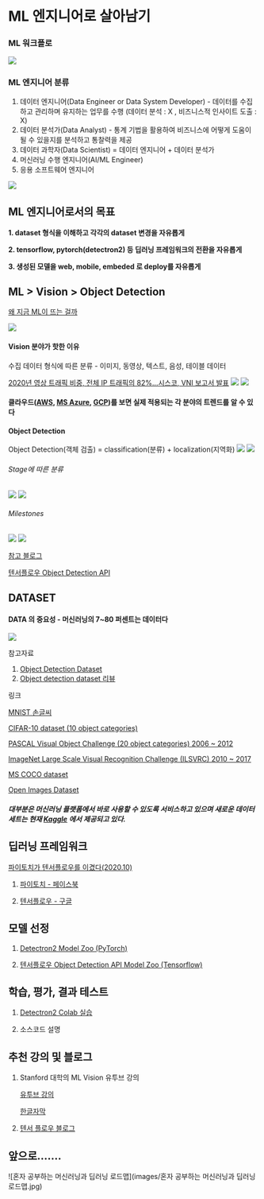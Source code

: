# ML 엔지니어로 살아남기

### ML 워크플로
![](./images/ml_process_2.png)

### ML 엔지니어 분류
1. 데이터 엔지니어(Data Engineer or Data System Developer) - 데이터를 수집하고 관리하며 유지하는 업무를 수행 (데이터 분석 : X , 비즈니스적 인사이트 도출 : X)
2. 데이터 분석가(Data Analyst) - 통계 기법을 활용하여 비즈니스에 어떻게 도움이 될 수 있을지를 분석하고 통찰력을 제공
3. 데이터 과학자(Data Scientist) = 데이터 엔지니어 + 데이터 분석가
4. 머신러닝 수행 엔지니어(AI/ML Engineer)
5. 응용 소프트웨어 엔지니어

![](./images/ml_process.png)


## ML 엔지니어로서의 목표

**1. dataset 형식을 이해하고 각각의 dataset 변경을 자유롭게**

**2. tensorflow, pytorch(detectron2) 등 딥러닝 프레임워크의 전환을 자유롭게**

**3. 생성된 모델을 web, mobile, embeded 로 deploy를 자유롭게**


## ML > Vision > Object Detection

[왜 지금 ML이 뜨는 걸까](https://tensorflow.blog/%EC%BC%80%EB%9D%BC%EC%8A%A4-%EB%94%A5%EB%9F%AC%EB%8B%9D/1-3-%EC%99%9C-%EB%94%A5%EB%9F%AC%EB%8B%9D%EC%9D%BC%EA%B9%8C-%EC%99%9C-%EC%A7%80%EA%B8%88%EC%9D%BC%EA%B9%8C/)

![](./images/ai_ml_deep.png)

#### Vision 분야가 핫한 이유
수집 데이터 형식에 따른 분류 - 이미지, 동영상, 텍스트, 음성, 테이블 데이터

[2020년 영상 트래픽 비중, 전체 IP 트래픽의 82%…시스코, VNI 보고서 발표](http://www.techsuda.com/archives/12528)
![](./images/80percent_video_traffic.png)
![](./images/Global-Internet-Growth-and-Trends-by-2022.jpg)


#### 클라우드([AWS](https://docs.aws.amazon.com/ko_kr/whitepapers/latest/aws-overview/machine-learning.html), [MS Azure](https://azure.microsoft.com/ko-kr/services/machine-learning/), [GCP](https://cloud.google.com/products/ai))를 보면 실제 적용되는 각 분야의 트렌드를 알 수 있다

#### Object Detection
Object Detection(객체 검출) = classification(분류) + localization(지역화)
![](images/object_detection.png)
![](images/object_detection_2.png)

###### Stage에 따른 분류
![](images/2stage_detector.png)
![](images/1stage_detector.png)

###### Milestones
![](images/object_detection_milestones.png)
![](images/object_detection_papers.png)

[참고 블로그](https://chacha95.github.io/2020-02-10-Object-Detection1/)

[텐서플로우 Object Detection API](https://github.com/tensorflow/models/tree/master/research/object_detection)



## DATASET
#### DATA 의 중요성 - **머신러닝의 7~80 퍼센트는 데이터다**
![](./images/dataset_for_object_recognition.jpg)

참고자료

1. [Object Detection Dataset](https://seol8118.github.io/object%20detection/od-intro2/#)
2. [Object detection dataset 리뷰](https://chacha95.github.io/2020-02-27-Object-Detection4/)

링크

[MNIST 손글씨](http://yann.lecun.com/exdb/mnist/)

[CIFAR-10 dataset (10 object categories)](https://www.cs.toronto.edu/~kriz/cifar.html)

[PASCAL Visual Object Challenge (20 object categories) 2006 ~ 2012](http://host.robots.ox.ac.uk/pascal/VOC/voc2012/index.html)

[ImageNet Large Scale Visual Recognition Challenge (ILSVRC) 2010 ~ 2017](https://image-net.org/challenges/LSVRC/index.php)

[MS COCO dataset](https://cocodataset.org/#home)

[Open Images Dataset](https://cocodataset.org/#home)


##### 대부분은 머신러닝 플랫폼에서 바로 사용할 수 있도록 서비스하고 있으며 새로운 데이터세트는 현재 [Kaggle](https://www.kaggle.com/) 에서 제공되고 있다.



## 딥러닝 프레임워크
[파이토치가 텐서플로우를 이겼다(2020.10)](http://www.aitimes.com/news/articleView.html?idxno=132756)

1. [파이토치 - 페이스북](https://tutorials.pytorch.kr/)

2. [텐서플로우 - 구글](https://www.tensorflow.org/?hl=ko)



## 모델 선정
1. [Detectron2 Model Zoo (PyTorch)](https://github.com/facebookresearch/detectron2/blob/master/MODEL_ZOO.md)

2. [텐서플로우 Object Detection API Model Zoo (Tensorflow)](https://github.com/tensorflow/models/blob/master/research/object_detection/g3doc/tf2_detection_zoo.md)



## 학습, 평가, 결과 테스트 
1. [Detectron2 Colab 실습](https://colab.research.google.com/drive/16jcaJoc6bCFAQ96jDe2HwtXj7BMD_-m5)

2. 소스코드 설명





## 추천 강의 및 블로그
1. Stanford 대학의 ML Vision 유투브 강의

	[유투브 강의](https://www.youtube.com/playlist?list=PLC1qU-LWwrF64f4QKQT-Vg5Wr4qEE1Zxk)
		
	[한글자막](https://github.com/visionNoob/CS231N_17_KOR_SUB)

2. [텐서 플로우 블로그](https://tensorflow.blog/)



## 앞으로.......
![혼자 공부하는 머신러닝과 딥러닝 로드맵](images/혼자 공부하는 머신러닝과 딥러닝 로드맵.jpg)